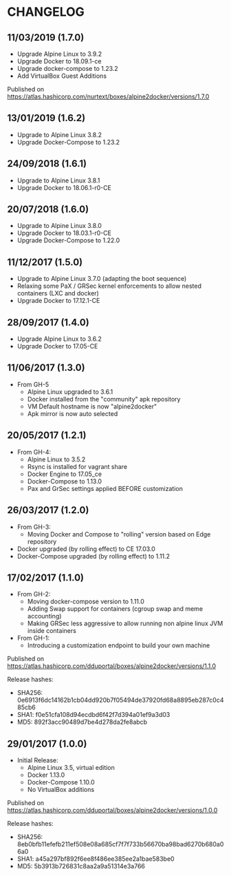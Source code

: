 # CHANGELOG

## 11/03/2019 (1.7.0)

- Upgrade Alpine Linux to 3.9.2
- Upgrade Docker to 18.09.1-ce
- Upgrade docker-compose to 1.23.2
- Add VirtualBox Guest Additions

Published on <https://atlas.hashicorp.com/nurtext/boxes/alpine2docker/versions/1.7.0>

## 13/01/2019 (1.6.2)

- Upgrade to Alpine Linux 3.8.2
- Upgrade Docker-Compose to 1.23.2

## 24/09/2018 (1.6.1)

- Upgrade to Alpine Linux 3.8.1
- Upgrade Docker to 18.06.1-r0-CE

## 20/07/2018 (1.6.0)

- Upgrade to Alpine Linux 3.8.0
- Upgrade Docker to 18.03.1-r0-CE
- Upgrade Docker-Compose to 1.22.0

## 11/12/2017 (1.5.0)

- Upgrade to Alpine Linux 3.7.0 (adapting the boot sequence)
- Relaxing some PaX / GRSec kernel enforcements to allow nested containers (LXC and docker)
- Upgrade Docker to 17.12.1-CE

## 28/09/2017 (1.4.0)

- Upgrade Alpine Linux to 3.6.2
- Upgrade Docker to 17.05-CE

## 11/06/2017 (1.3.0)

- From GH-5
  - Alpine Linux upgraded to 3.6.1
  - Docker installed from the "community" apk repository
  - VM Default hostname is now "alpine2docker"
  - Apk mirror is now auto selected

## 20/05/2017 (1.2.1)

- From GH-4:
  - Alpine Linux to 3.5.2
  - Rsync is installed for vagrant share
  - Docker Engine to 17.05_ce
  - Docker-Compose to 1.13.0
  - Pax and GrSec settings applied BEFORE customization

## 26/03/2017 (1.2.0)

- From GH-3:
  - Moving Docker and Compose to "rolling" version based on Edge repository
- Docker upgraded (by rolling effect) to CE 17.03.0
- Docker-Compose upgraded (by rolling effect) to 1.11.2

## 17/02/2017 (1.1.0)

- From GH-2:
  - Moving docker-compose version to 1.11.0
  - Adding Swap support for containers (cgroup swap and meme accounting)
  - Making GRSec less aggressive to allow running non alpine linux JVM inside containers
- From GH-1:
  - Introducing a customization endpoint to build your own machine

Published on <https://atlas.hashicorp.com/dduportal/boxes/alpine2docker/versions/1.1.0>

Release hashes:

- SHA256: 0e6913f6dc14162b1cb04dd920b7f05494de37920fd68a8895eb287c0c485cb6
- SHA1: f0e51cfa108d94ecdbd6f42f7d394a01ef9a3d03
- MD5: 892f3acc90489d7be4d278da2fe8abcb

## 29/01/2017 (1.0.0)

- Initial Release:
  - Alpine Linux 3.5, virtual edition
  - Docker 1.13.0
  - Docker-Compose 1.10.0
  - No VirtualBox additions

Published on <https://atlas.hashicorp.com/dduportal/boxes/alpine2docker/versions/1.0.0>

Release hashes:

- SHA256: 8eb0bfb11efefb211ef508e08a685cf7f7f733b56670ba98bad6270b680a06a0
- SHA1: a45a297bf892f6ee8f486ee385ee2a1bae583be0
- MD5: 5b3913b726831c8aa2a9a51314e3a766
